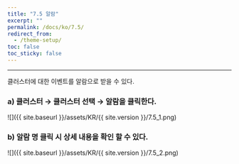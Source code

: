 ```yaml
---
title: "7.5 알람"
excerpt: ""
permalink: /docs/ko/7.5/
redirect_from:
  - /theme-setup/
toc: false
toc_sticky: false
---
```


---
클러스터에 대한 이벤트를 알람으로 받을 수 있다.

### a\) 클러스터 → 클러스터 선택 → 알람을 클릭한다.
![]({{ site.baseurl }}/assets/KR/{{ site.version }}/7.5_1.png)

### b\) 알람 명 클릭 시 상세 내용을 확인 할 수 있다.
![]({{ site.baseurl }}/assets/KR/{{ site.version }}/7.5_2.png)
